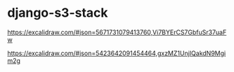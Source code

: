 # django-s3-stack
https://excalidraw.com/#json=5671731079413760,Vi7BYErCS7GbfuSr37uaFw

https://excalidraw.com/#json=5423642091454464,gxzMZ1UnjIQakdN9Mgim2g
